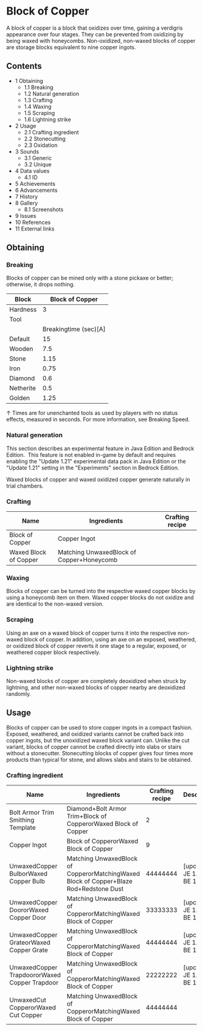 # Block of Copper
A block of copper is a block that oxidizes over time, gaining a verdigris appearance over four stages. They can be prevented from oxidizing by being waxed with honeycombs. Non-oxidized, non-waxed blocks of copper are storage blocks equivalent to nine copper ingots.

## Contents
- 1 Obtaining
	- 1.1 Breaking
	- 1.2 Natural generation
	- 1.3 Crafting
	- 1.4 Waxing
	- 1.5 Scraping
	- 1.6 Lightning strike
- 2 Usage
	- 2.1 Crafting ingredient
	- 2.2 Stonecutting
	- 2.3 Oxidation
- 3 Sounds
	- 3.1 Generic
	- 3.2 Unique
- 4 Data values
	- 4.1 ID
- 5 Achievements
- 6 Advancements
- 7 History
- 8 Gallery
	- 8.1 Screenshots
- 9 Issues
- 10 References
- 11 External links

## Obtaining
### Breaking
Blocks of copper can be mined only with a stone pickaxe or better; otherwise, it drops nothing.

| Block     | Block of Copper       |
|-----------|-----------------------|
| Hardness  | 3                     |
| Tool      |                       |
|           | Breakingtime (sec)[A] |
| Default   | 15                    |
| Wooden    | 7.5                   |
| Stone     | 1.15                  |
| Iron      | 0.75                  |
| Diamond   | 0.6                   |
| Netherite | 0.5                   |
| Golden    | 1.25                  |


↑ Times are for unenchanted tools as used by players with no status effects, measured in seconds. For more information, see Breaking Speed.


### Natural generation

  

This section describes an experimental feature in Java Edition and Bedrock Edition. 
This feature is not enabled in-game by default and requires enabling the "Update 1.21" experimental data pack in Java Edition or the "Update 1.21" setting in the "Experiments" section in Bedrock Edition.


Waxed blocks of copper and waxed oxidized copper generate naturally in trial chambers.

### Crafting
| Name                  | Ingredients                               | Crafting recipe |
|-----------------------|-------------------------------------------|-----------------|
| Block of Copper       | Copper Ingot                              |                 |
| Waxed Block of Copper | Matching UnwaxedBlock of Copper+Honeycomb |                 |

### Waxing
Blocks of copper can be turned into the respective waxed copper blocks by using a honeycomb item on them. Waxed copper blocks do not oxidize and are identical to the non-waxed version.

### Scraping
Using an axe on a waxed block of copper turns it into the respective non-waxed block of copper. In addition, using an axe on an exposed, weathered, or oxidized block of copper reverts it one stage to a regular, exposed, or weathered copper block respectively.

### Lightning strike
Non-waxed blocks of copper are completely deoxidized when struck by lightning, and other non-waxed blocks of copper nearby are deoxidized randomly.

## Usage
Blocks of copper can be used to store copper ingots in a compact fashion. Exposed, weathered, and oxidized variants cannot be crafted back into copper ingots, but the unoxidized waxed block variant can. Unlike the cut variant, blocks of copper cannot be crafted directly into slabs or stairs without a stonecutter. Stonecutting blocks of copper gives four times more products than typical for stone, and allows slabs and stairs to be obtained.

### Crafting ingredient
| Name                                          | Ingredients                                                                            | Crafting recipe | Description                      |
|-----------------------------------------------|----------------------------------------------------------------------------------------|-----------------|----------------------------------|
| Bolt Armor Trim Smithing Template             | Diamond+Bolt Armor Trim+Block of CopperorWaxed Block of Copper                         | 2               |                                  |
| Copper Ingot                                  | Block of CopperorWaxed Block of Copper                                                 | 9               |                                  |
| UnwaxedCopper BulborWaxed Copper Bulb         | Matching UnwaxedBlock of CopperorMatchingWaxed Block of Copper+Blaze Rod+Redstone Dust | 44444444        | ‌[upcoming: JE 1.21 & BE 1.21.0] |
| UnwaxedCopper DoororWaxed Copper Door         | Matching UnwaxedBlock of CopperorMatchingWaxed Block of Copper                         | 33333333        | ‌[upcoming: JE 1.21 & BE 1.21.0] |
| UnwaxedCopper GrateorWaxed Copper Grate       | Matching UnwaxedBlock of CopperorMatchingWaxed Block of Copper                         | 44444444        | ‌[upcoming: JE 1.21 & BE 1.21.0] |
| UnwaxedCopper TrapdoororWaxed Copper Trapdoor | Matching UnwaxedBlock of CopperorMatchingWaxed Block of Copper                         | 22222222        | ‌[upcoming: JE 1.21 & BE 1.21.0] |
| UnwaxedCut CopperorWaxed Cut Copper           | Matching UnwaxedBlock of CopperorMatchingWaxed Block of Copper                         | 44444444        |                                  |

